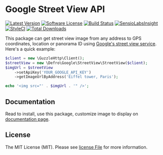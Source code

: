 # Google Street View API

[![Latest Version](https://img.shields.io/github/release/defro/google-streetview.svg?style=flat-square)](https://github.com/defro/google-streetview/releases)
[![Software License](https://img.shields.io/badge/license-MIT-brightgreen.svg?style=flat-square)](LICENSE.md)
[![Build Status](https://img.shields.io/travis/defro/google-streetview/master.svg?style=flat-square)](https://travis-ci.org/defro/google-streetview)
[![SensioLabsInsight](https://img.shields.io/sensiolabs/i/bb4e1360-2e06-4b1f-8c6f-57d99f2dafd9.svg?style=flat-square)](https://insight.sensiolabs.com/projects/bb4e1360-2e06-4b1f-8c6f-57d99f2dafd9)
[![StyleCI](https://styleci.io/repos/156726302/shield)](https://styleci.io/repos/156726302)
[![Total Downloads](https://img.shields.io/packagist/dt/defro/google-streetview.svg?style=flat-square)](https://packagist.org/packages/defro/google-streetview)

This package can get street view image from any address to GPS coordinates, location or panorama ID using [Google's street view service](https://developers.google.com/maps/documentation/streetview/intro). Here's a quick example:

```php
$client = new \GuzzleHttp\Client();
$streetView = new \Defro\Google\StreetView\StreetView($client);
$imgUrl = $streetView
    ->setApiKey('YOUR_GOOGLE_API_KEY')
    ->getImageUrlByAddress('Eiffel tower, Paris');

echo '<img src="' . $imgUrl . '" />';
```

## Documentation

Read to install, use this package, customize image to display on [documentation page](https://defro.github.io/google-streetview/).


## License

The MIT License (MIT). Please see [license File](LICENSE.md) for more information.
